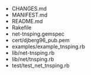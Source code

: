 * CHANGES.md
* MANIFEST.md
* README.md
* Rakefile
* net-tnsping.gemspec
* cert/djberg96_pub.pem
* examples/example_tnsping.rb
* lib/net-tnsping.rb
* lib/net/tnsping.rb
* test/test_net_tnsping.rb
